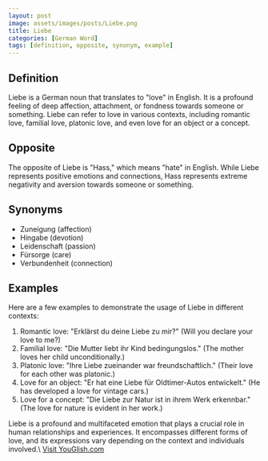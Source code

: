 ```yaml
---
layout: post
image: assets/images/posts/Liebe.png
title: Liebe
categories: [German Word]
tags: [definition, opposite, synonym, example]
---
```


## Definition 

Liebe is a German noun that translates to "love" in English. It is a profound feeling of deep affection, attachment, or fondness towards someone or something. Liebe can refer to love in various contexts, including romantic love, familial love, platonic love, and even love for an object or a concept.

## Opposite

The opposite of Liebe is "Hass," which means "hate" in English. While Liebe represents positive emotions and connections, Hass represents extreme negativity and aversion towards someone or something.

## Synonyms

- Zuneigung (affection)
- Hingabe (devotion)
- Leidenschaft (passion)
- Fürsorge (care)
- Verbundenheit (connection)

## Examples

Here are a few examples to demonstrate the usage of Liebe in different contexts:

1. Romantic love: "Erklärst du deine Liebe zu mir?" (Will you declare your love to me?)
2. Familial love: "Die Mutter liebt ihr Kind bedingungslos." (The mother loves her child unconditionally.)
3. Platonic love: "Ihre Liebe zueinander war freundschaftlich." (Their love for each other was platonic.)
4. Love for an object: "Er hat eine Liebe für Oldtimer-Autos entwickelt." (He has developed a love for vintage cars.)
5. Love for a concept: "Die Liebe zur Natur ist in ihrem Werk erkennbar." (The love for nature is evident in her work.)

Liebe is a profound and multifaceted emotion that plays a crucial role in human relationships and experiences. It encompasses different forms of love, and its expressions vary depending on the context and individuals involved.\ <a id="yg-widget-0" class="youglish-widget" data-query="Liebe" data-lang="german" data-components="8412" data-auto-start="0" data-bkg-color="theme_light" data-title="How%20to%20pronounce%20Liebe%20in%20German"  rel="nofollow" href="https://youglish.com">Visit YouGlish.com</a><script async src="https://youglish.com/public/emb/widget.js" charset="utf-8"></script>